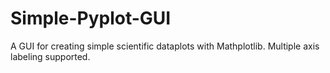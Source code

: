 # Simple-Pyplot-GUI
A GUI for creating simple scientific dataplots with Mathplotlib. Multiple axis labeling supported.
